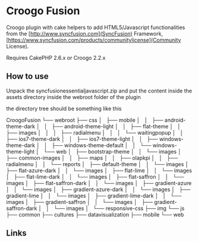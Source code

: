 # Croogo Fusion

Croogo plugin with cake helpers to add HTML5/Javascript functionalities from the [http://www.syncfusion.com](SyncFusion) Framework,  [https://www.syncfusion.com/products/communitylicense](Community License).

Requires CakePHP 2.6.x or Croogo 2.2.x

## How to use

Unpack the syncfusionessentialjavascript.zip and put the content inside the assets directory inside the webroot folder of the plugin

the directory tree should be something like this

CroogoFusion
└── webroot
    ├── css
    │   ├── mobile
    │   │   ├── android-theme-dark
    │   │   ├── android-theme-light
    │   │   ├── flat-theme
    │   │   ├── images
    │   │   │   ├── radialmenu
    │   │   │   └── waitingpopup
    │   │   ├── ios7-theme-dark
    │   │   ├── ios7-theme-light
    │   │   ├── windows-theme-dark
    │   │   ├── windows-theme-default
    │   │   └── windows-theme-light
    │   └── web
    │       ├── bootstrap-theme
    │       │   └── images
    │       ├── common-images
    │       │   ├── maps
    │       │   ├── olapkpi
    │       │   ├── radialmenu
    │       │   └── reports
    │       ├── default-theme
    │       │   └── images
    │       ├── flat-azure-dark
    │       │   └── images
    │       ├── flat-lime
    │       │   └── images
    │       ├── flat-lime-dark
    │       │   └── images
    │       ├── flat-saffron
    │       │   └── images
    │       ├── flat-saffron-dark
    │       │   └── images
    │       ├── gradient-azure
    │       │   └── images
    │       ├── gradient-azure-dark
    │       │   └── images
    │       ├── gradient-lime
    │       │   └── images
    │       ├── gradient-lime-dark
    │       │   └── images
    │       ├── gradient-saffron
    │       │   └── images
    │       ├── gradient-saffron-dark
    │       │   └── images
    │       └── responsive-css
    ├── img
    └── js
        ├── common
        ├── cultures
        ├── datavisualization
        ├── mobile
        └── web

## Links
